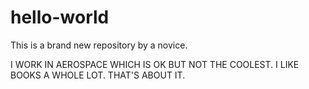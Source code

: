 # hello-world
This is a brand new repository by a novice.

I WORK IN AEROSPACE WHICH IS OK BUT NOT THE COOLEST. I LIKE BOOKS A WHOLE LOT. THAT'S ABOUT IT. 
